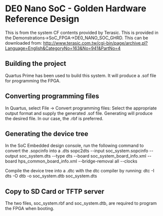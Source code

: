 # DE0 Nano SoC - Golden Hardware Reference Design
This is from the system CF contents provided by Terasic. This is provided in the Demonstrations->SoC_FPGA->DE0_NANO_SOC_GHRD.
This can be downloaded from: http://www.terasic.com.tw/cgi-bin/page/archive.pl?Language=English&CategoryNo=163&No=941&PartNo=4

## Building the project

Quartus Prime has been used to build this system. It will produce a .sof file for programming the FPGA.


## Converting programming files

In Quartus, select File -> Convert programming files:
	Select the appropriate output format and supply the generated .sof file. Generating will produce the desired file.
	In our case, the .rbf is preferred.


## Generating the device tree

In the SoC Embedded design console, run the following command to convert the .sopcinfo into a .dts
	sopc2dts --input soc_system.sopcinfo --output soc_system.dts --type dts --board soc_system_board_info.xml --board hps_common_board_info.xml --bridge-removal all --clocks

Compile the device tree into a .dtc with the dtc compiler by running:
	dtc -I dts -O dtb -o soc_system.dtb soc_system.dts


## Copy to SD Card or TFTP server
The two files, soc_system.rbf and soc_system.dtb, are required to program the FPGA when booting.
